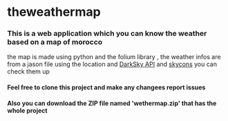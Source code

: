 # theweathermap
<h3>This is a web application which you can know the weather based on a map of morocco</h3>
<p>the map is made using python and the folium library , the weather infos are from a jason file using the location and  <a href="http://darksky.net" target="_blank" rel="noopener noreferrer">DarkSky API</a> and <a href="https://github.com/darkskyapp/skycons" target="_blank" rel="noopener noreferrer">skycons</a> you can check them up

</p>
<h4>Feel free to clone this project and make any changees report issues </h4>
<h4>Also you can download the ZIP file named 'wethermap.zip' that has the whole project</h4>


